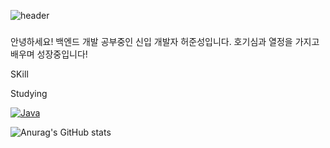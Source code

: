 ![header](https://capsule-render.vercel.app/api?type=waving&&color=0:79DAE8,100:2155CD&height=200&section=header&text=welcome%20to%20Junseong's%20GitHub&fontSize=50)

### 

안녕하세요! 백엔드 개발 공부중인 신입 개발자 허준성입니다.
호기심과 열정을 가지고 배우며 성장중입니다!


SKill

Studying



[![Java](https://img.shields.io/badge/java-1E8CBE.svg?style=for-the-badge&logo=java&logoColor=white)](https://www.java.com/en/)




![Anurag's GitHub stats](https://github-readme-stats.vercel.app/api?username=JunseongHeo&show_icons=true&theme=tokyonight)



<!--
**JunseongHeo/JunseongHeo** is a ✨ _special_ ✨ repository because its `README.md` (this file) appears on your GitHub profile.




Here are some ideas to get you started:

- 🔭 I’m currently working on ...
- 🌱 I’m currently learning ...
- 👯 I’m looking to collaborate on ...
- 🤔 I’m looking for help with ...
- 💬 Ask me about ...
- 📫 How to reach me: ...
- 😄 Pronouns: ...
- ⚡ Fun fact: ...
-->
